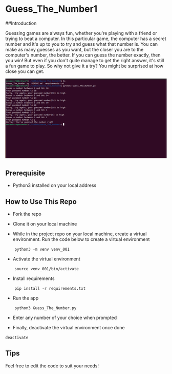 # Guess_The_Number1

##Introduction

Guessing games are always fun, whether you're playing with a friend or trying to beat a computer. In this particular game, the computer has a secret number and it's up to you to try and guess what that number is. You can make as many guesses as you want, but the closer you are to the computer's number, the better. If you can guess the number exactly, then you win! But even if you don't quite manage to get the right answer, it's still a fun game to play. So why not give it a try? You might be surprised at how close you can get.

![Image!](Images/image_001.png)

## Prerequisite
- Python3 installed on your local address

## How to Use This Repo

- Fork the repo

- Clone it on your local machine

- While in the project repo on your local machine, create a virtual environment. Run the code below to create a virtual environment
```
	python3 -m venv venv_001
```
- Activate the virtual environment
```
	source venv_001/bin/activate
```
- Install requirements
```
	pip install -r requirements.txt
```
- Run the app
```
	python3 Guess_The_Number.py
```
- Enter any number of your choice when prompted

- Finally, deactivate the virtual environment once done 
```
deactivate
```
## Tips

Feel free to edit the code to suit your needs!

